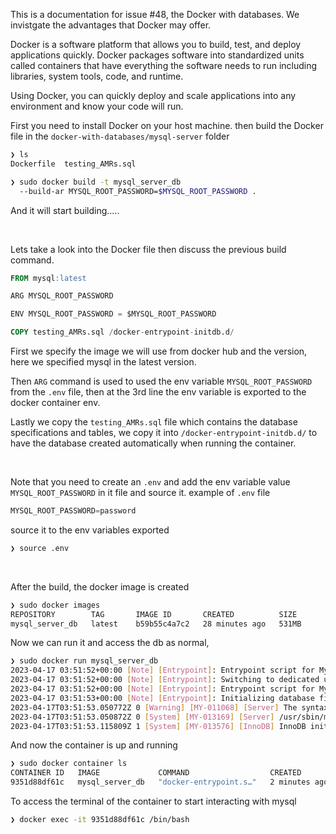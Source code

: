 This is a documentation for issue #48, the Docker with databases.
We invistgate the advantages that Docker may offer.


Docker is a software platform that allows you to build, test, and deploy applications quickly. Docker packages software into standardized units called containers that have everything the software needs to run including libraries, system tools, code, and runtime. 

Using Docker, you can quickly deploy and scale applications into any environment and know your code will run.


First you need to install Docker on your host machine. then build the Docker file in the `docker-with-databases/mysql-server` folder
```bash
❯ ls
Dockerfile  testing_AMRs.sql

❯ sudo docker build -t mysql_server_db 
  --build-ar MYSQL_ROOT_PASSWORD=$MYSQL_ROOT_PASSWORD .
```
And it will start building.....

<br>

Lets take a look into the Docker file then discuss the previous build command.
```sql
FROM mysql:latest

ARG MYSQL_ROOT_PASSWORD

ENV MYSQL_ROOT_PASSWORD = $MYSQL_ROOT_PASSWORD

COPY testing_AMRs.sql /docker-entrypoint-initdb.d/
```
First we specify the image we will use from docker hub and the version, here we specified mysql in the latest version.

Then `ARG` command is used to used the env variable `MYSQL_ROOT_PASSWORD` from the `.env` file, then at the 3rd line the env variable is exported to the docker container env.

Lastly we copy the `testing_AMRs.sql` file which contains the database specifications and tables, we copy it into `/docker-entrypoint-initdb.d/` to have the database created automatically when running the container.


<br>

Note that you need to create an `.env` and add the env variable value `MYSQL_ROOT_PASSWORD` in it file and source it.
example of `.env` file
```python
MYSQL_ROOT_PASSWORD=password
```
source it to the env variables exported
```bash
❯ source .env
```


<br>

After the build, the docker image is created
```bash
❯ sudo docker images
REPOSITORY        TAG       IMAGE ID       CREATED          SIZE
mysql_server_db   latest    b59b55c4a7c2   28 minutes ago   531MB
```

Now we can run it and access the db as normal, 
```bash
❯ sudo docker run mysql_server_db 
2023-04-17 03:51:52+00:00 [Note] [Entrypoint]: Entrypoint script for MySQL Server 8.0.32-1.el8 started.
2023-04-17 03:51:52+00:00 [Note] [Entrypoint]: Switching to dedicated user 'mysql'
2023-04-17 03:51:52+00:00 [Note] [Entrypoint]: Entrypoint script for MySQL Server 8.0.32-1.el8 started.
2023-04-17 03:51:53+00:00 [Note] [Entrypoint]: Initializing database files
2023-04-17T03:51:53.050772Z 0 [Warning] [MY-011068] [Server] The syntax '--skip-host-cache' is deprecated and will be removed in a future release. Please use SET GLOBAL host_cache_size=0 instead.
2023-04-17T03:51:53.050872Z 0 [System] [MY-013169] [Server] /usr/sbin/mysqld (mysqld 8.0.32) initializing of server in progress as process 80
2023-04-17T03:51:53.115809Z 1 [System] [MY-013576] [InnoDB] InnoDB initialization has started.
```

And now the container is up and running
```bash
❯ sudo docker container ls
CONTAINER ID   IMAGE             COMMAND                  CREATED         STATUS         PORTS                 NAMES
9351d88df61c   mysql_server_db   "docker-entrypoint.s…"   2 minutes ago   Up 2 minutes   3306/tcp, 33060/tcp   cool_chatterjee
```

To access the terminal of the container to start interacting with mysql
```bash
❯ docker exec -it 9351d88df61c /bin/bash
```